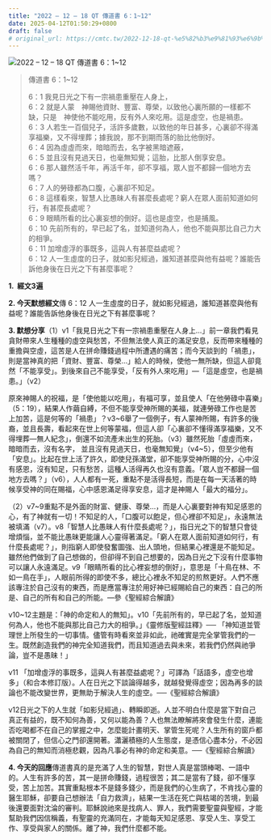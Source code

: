 ```yaml
---
title: "2022 – 12 – 18 QT 傳道書 6：1~12"
date: 2025-04-12T01:50:29+0800
draft: false
# original_url: https://cmtc.tw/2022-12-18-qt-%e5%82%b3%e9%81%93%e6%9b%b8-6%ef%bc%9a112
---
```


![2022 – 12 – 18 QT 傳道書 6：1\~12](/images/qt.jpg  "2022 – 12 – 18 QT 傳道書 6：1\~12")

> 傳道書 6：1\~12
>
> 6：1 我見日光之下有一宗禍患重壓在人身上，  
> 6：2 就是人蒙　神賜他資財、豐富、尊榮，以致他心裏所願的一樣都不缺，只是　神使他不能吃用，反有外人來吃用。這是虛空，也是禍患。  
> 6：3 人若生一百個兒子，活許多歲數，以致他的年日甚多，心裏卻不得滿享福樂，又不得埋葬；據我說，那不到期而落的胎比他倒好。  
> 6：4 因為虛虛而來，暗暗而去，名字被黑暗遮蔽，  
> 6：5 並且沒有見過天日，也毫無知覺；這胎，比那人倒享安息。  
> 6：6 那人雖然活千年，再活千年，卻不享福，眾人豈不都歸一個地方去嗎？  
> 6：7 人的勞碌都為口腹，心裏卻不知足。  
> 6：8 這樣看來，智慧人比愚昧人有甚麼長處呢？窮人在眾人面前知道如何行，有甚麼長處呢？  
> 6：9 眼睛所看的比心裏妄想的倒好。這也是虛空，也是捕風。  
> 6：10 先前所有的，早已起了名，並知道何為人，他也不能與那比自己力大的相爭。  
> 6：11 加增虛浮的事既多，這與人有甚麼益處呢？  
> 6：12 人一生虛度的日子，就如影兒經過，誰知道甚麼與他有益呢？誰能告訴他身後在日光之下有甚麼事呢？

**1.  經文3遍**

**2. 今天默想經文**傳 6：12 人一生虛度的日子，就如影兒經過，誰知道甚麼與他有益呢？誰能告訴他身後在日光之下有甚麼事呢？

**3. 默想分享**（1）v1「我見日光之下有一宗禍患重壓在人身上…」前一章我們看見貪財帶來人生種種的虛空與愁苦，不但無法使人真正的滿足安息，反而帶來種種的重擔與空虛，這苦是人在拼命賺錢過程中所遭遇的痛苦；而今天談到的「禍患」，則是當神真的把「資財、豐富、尊榮…」給人的時候，使他一無所缺，但這人卻竟然「不能享受」。到後來自己不能享受，「反有外人來吃用」—「這是虛空，也是禍患。」（v2）

原來神賜人的祝福，是「使他能以吃用」，有福可享，並且使人「在他勞碌中喜樂」（5：19），結果人作繭自縛，不但不能享受神所賜的美福，就連勞碌工作也是苦上加苦，這是何等的「禍患」？v3\~6舉了一個例子，有人蒙神所賜，有許多的後裔，並且長壽，看起來在世上何等蒙福，但這人卻「心裏卻不懂得滿享福樂，又不得埋葬—無人紀念」，倒還不如流產未出生的死胎。（v3）雖然死胎「虛虛而來，暗暗而去，沒有名字， 並且沒有見過天日，也毫無知覺」（v4\~5），但至少他有「安息」。比起在世上活了許久，即使兒孫滿堂，卻不能享受神所賜的分，心中沒有感恩，沒有知足，只有愁苦，這種人活得再久也沒有意義。「眾人豈不都歸一個地方去嗎？」（v6），人人都有一死，重點不是活得長短，而是在每一天活著的時候享受神的同在賜福，心中感恩滿足得享安息，這才是神賜人「最大的福分」。

（2）v7\~9重點不是外面的財富、健康、尊榮…，而是人心裏要對神有知足感恩的心，有了神就有一切！不知足的人，「口腹可以飽足，但心裡卻不知足」，永遠無法被填滿（v7）。v8「智慧人比愚昧人有什麼長處呢？」，指日光之下的智慧只會徒增煩惱，並不能比愚昧更能讓人心靈得著滿足。「窮人在眾人面前知道如何行，有什麼長處呢？」，則指窮人即使發奮圖強、出人頭地，但結果心裡還是不能知足。雖然他們做到了自己想做的，但卻得不到自己想要的，因為日光之下沒有什麼事物可以讓人永遠滿足。v9「眼睛所看的比心裡妄想的倒好」，意思是「十鳥在林、不如一鳥在手」，人眼前所得的即使不多，總比心裡永不知足的煎熬更好。人們不應該專注於自己沒有的東西，而是應當專注於用好神已經賜給自己的東西：自己的所是、自己的所有和自己的所能。—參《聖經綜合解讀》

v10\~12主題是：「神的命定和人的無知」。v10「先前所有的，早已起了名，並知道何為人，他也不能與那比自己力大的相爭。」《靈修版聖經註釋》── 「神知道並管理世上所發生的一切事情。儘管有時看來並非如此，祂確實是完全掌管我們的一生。既然創造我們的神完全知道我們，而且知道過去與未來，若我們仍然與祂爭論，豈不是愚昧！」

v11 「加增虛浮的事既多，這與人有甚麼益處呢？」可譯為「話語多，虛空也增多」（和合本修訂版）。人在日光之下談論得越多，就越發覺得虛空；因為再多的談論也不能改變世界，更無助于解決人生的虛空。──《聖經綜合解讀》

v12日光之下的人生就「如影兒經過」、轉瞬即逝。人並不明白什麼是當下對自己真正有益的，既不知何為善，又何以能為善？人也無法瞭解將來會發生什麼，連能否吃喝都不在自己的掌握之中，怎麼能計畫明天、掌管生死呢？人生所有的窗戶都被關閉了，但信心之門卻還開著。瀟灑積極的人生態度，是憑信心盡本分，不必因為自己的無知而消極悲觀，因為凡事必有神的命定和美意。──《聖經綜合解讀》

**4. 今天的回應**傳道書真的是充滿了人生的智慧，對世人真是當頭棒喝、一語中的。人生有許多的苦，其一是拼命賺錢，過程很苦；其二是當有了錢，卻不懂享受，苦上加苦。其實重點根本不是錢多錢少，而是我們的心生病了，不肯找心靈的醫生耶穌，卻要自己想辦法「自力救濟」，結果一生活在死亡與枯竭的苦境，到最後還要面對沈淪的審判。耶穌說祂來是找病人、罪人，我們需要聖靈與聖經，才能幫助我們因信稱義，有聖靈的充滿同在，才能每天知足感恩、享受人生、享受工作、享受與家人的關係。離了神，我們什麼都不能。